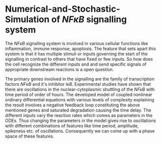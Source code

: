 # Numerical-and-Stochastic-Simulation of $NF \kappa B$ signalling system


The $NF \kappa B$ signalling system is involved in various cellular functions like inflammation, immune response, apoptosis. The feature that sets apart this system is that it has multiple stimuli or inputs governing the start of the signalling in contrast to others that have fixed or few inputs. So how does the cell recognize the different inputs and and send specific signals of appropriate downstream reactions is a open question. 

The primary genes involved in the signalling are the family of transcription factors $NF \kappa B$ and it's inhibitor $I \kappa B$. Experimental studies have shown that there are oscillations in the nuclear-cytoplasmic shuttling of the $NF \kappa B$ with time period of order of hours. The developed model of coupled nonlinear ordinary differential equations with various levels of complexity explaining the result involves a negative feedback loop constituting the above mentioned genes and saturated degradation causing the time delay. The different inputs vary the reaction rates which comes as parameters in the ODEs. Thus changing the parameters in the model gives rise to oscillations with different combinations of features like time period, amplitude, spikeness etc. of oscillations. Consequently we can come up with a phase space of these features. 
